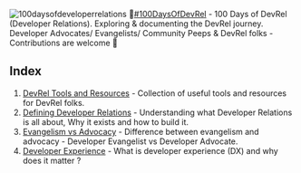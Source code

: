 ![100daysofdeveloperrelations](https://user-images.githubusercontent.com/19341550/63220474-038fd300-c1a6-11e9-93a0-e86d7fc518e5.jpg)
👋[#100DaysOfDevRel](https://twitter.com/search?q=%23100DaysOfDevRel&src=hashtag_click) - 
100 Days of DevRel (Developer Relations). Exploring &amp; documenting the DevRel journey. Developer Advocates/ Evangelists/ Community Peeps &amp; DevRel folks - Contributions are welcome 🎉

## Index

1. [DevRel Tools and Resources](00_devrel_resources_and_tools) - Collection of useful tools and resources for DevRel folks.
2. [Defining Developer Relations](01_defining_developer_relations) - Understanding what Developer Relations is all about, Why it exists and how to build it.
3. [Evangelism vs Advocacy](03_evangelism_vs_advocacy) - Difference between evangelism and advocacy - Developer Evangelist vs Developer Advocate.
4. [Developer Experience](04_dx_developer_experience) - What is developer experience (DX) and why does it matter ?
